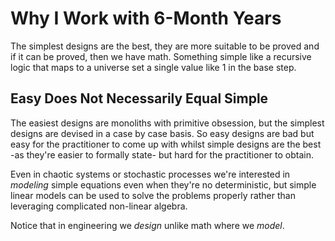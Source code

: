 <!-- Copyright (c) 2022 Tobias Briones. All rights reserved. -->
<!-- SPDX-License-Identifier: CC-BY-4.0 -->
<!-- This file is part of https://github.com/tobiasbriones/blog -->

# Why I Work with 6-Month Years

The simplest designs are the best, they are more suitable to be proved and
if it can be proved, then we have math. Something simple like a recursive
logic that maps to a universe set a single value like 1 in the base step.

## Easy Does Not Necessarily Equal Simple

The easiest designs are monoliths with primitive obsession, but the simplest 
designs are devised in a case by case basis. So easy designs are bad but easy 
for the practitioner to come up with whilst simple designs are the best -as
they're easier to formally state- but hard for the practitioner to obtain.

Even in chaotic systems or stochastic processes we're interested in 
*modeling* simple equations even when they're no deterministic, but simple
linear models can be used to solve the problems properly rather than leveraging
complicated non-linear algebra.

Notice that in engineering we *design* unlike math where we *model*.
